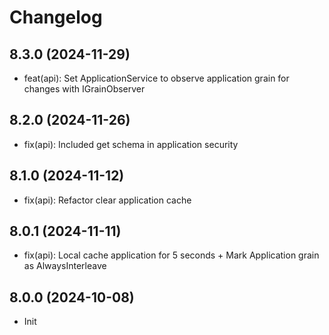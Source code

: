 # Changelog

## 8.3.0 (2024-11-29)
- feat(api): Set ApplicationService to observe application grain for changes with IGrainObserver

## 8.2.0 (2024-11-26)
- fix(api): Included get schema in application security

## 8.1.0 (2024-11-12)
- fix(api): Refactor clear application cache

## 8.0.1 (2024-11-11)
- fix(api): Local cache application for 5 seconds + Mark Application grain as AlwaysInterleave

## 8.0.0 (2024-10-08)
- Init